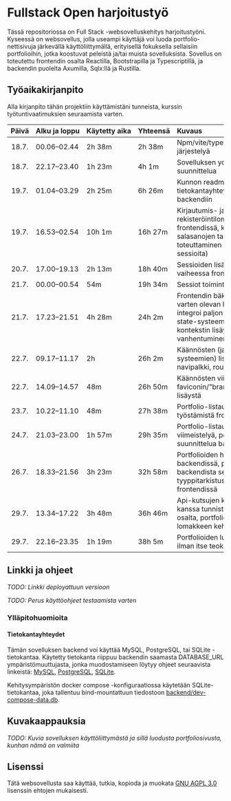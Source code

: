 # Fullstack Open harjoitustyö

Tässä repositoriossa on Full Stack -websovelluskehitys harjoitustyöni. Kyseessä
on websovellus, jolla useampi käyttäjä voi luoda portfolio-nettisivuja järkevällä
käyttöliittymällä, erityisellä fokuksella sellaisiin portfolioihin, jotka
koostuvat peleistä ja/tai muista sovelluksista. Sovellus on toteutettu
frontendin osalta Reactilla, Bootstrapilla ja Typescriptillä, ja backendin
puolelta Axumilla, Sqlx:llä ja Rustilla.

## Työaikakirjanpito

Alla kirjanpito tähän projektiin käyttämistäni tunneista, kurssin
työtuntivaatimuksien seuraamista varten.

| Päivä | Alku&nbsp;ja&nbsp;loppu | Käytetty&nbsp;aika | Yhteensä | Kuvaus |
| :----:|:------------|:-----|:--------|:-------|
| 18.7. | 00.06–02.44 | 2h 38m | 2h 38m  | Npm/vite/typescript/cargo/docker/ym. järjestelyä |
| 18.7. | 22.17–23.40 | 1h 23m | 4h 1m   | Sovelluksen ydintoimintojen suunnittelua |
| 19.7. | 01.04–03.29 | 2h 25m | 6h 26m  | Kunnon readme:n kirjoittaminen, tietokantayhteyksien lisääminen backendiin |
| 19.7. | 16.53–02.54 | 10h 1m | 16h 27m | Kirjautumis- ja rekisteröintilomakkeiden toteutus frontendissä, käyttäjien lisäys ja salasanojen tarkistuksen toteuttaminen backendissä (ei vielä sessioita) |
| 20.7. | 17.00–19.13 | 2h 13m | 18h 40m | Sessioiden lisäys backendiin, vielä vaiheessa frontissa |
| 21.7. | 00.00–00.54 | 54m    | 19h 34m | Sessiot toimintaan myös frontin osalta |
| 21.7. | 17.23–21.51 | 4h 28m | 24h 2m  | Frontendin bäkkärikutsujen tekemistä varten olevan hookin refaktorointi, nyt integroi paljon paremmin Reactin state-systeemien kanssa, login-kontekstin lisäys, sessioiden vanhentuminen backendiin |
| 22.7. | 09.17–11.17 | 2h     | 26h 2m  | Käännösten (ja niiden vaatimien systeemien) lisäämistä frontendiin, navipalkki, routeeminen |
| 22.7. | 14.09–14.57 | 48m    | 26h 50m | Käännösten viimeistely, faviconin/"brand ikonin" etsintää ja lisäystä |
| 23.7. | 10.22–11.10 | 48m    | 27h 38m | Portfolio-listaus-näkymän työstämistä frontendissä |
| 24.7. | 21.03–23.00 | 1h 57m | 29h 35m | Portfolio-listaus-näkymän viimeistelyä, portfolio-skeeman suunnittelua backendiin |
| 26.7. | 18.33–21.56 | 3h 23m | 32h 58m | Portfolioiden haun toteutus backendissä, portfolioiden haku backendista sekä esimerkkipohjaisen tyyppitarkistussysteemin toteutus frontendissä |
| 29.7. | 13.34–17.22 | 3h 48m | 36h 46m | Api-kutsujen korjailua hitaan netin kanssa tunnistettujen ongelmien osalta, portfolioiden luonti/muokkaus-lomakkeen kehitystä |
| 29.7. | 22.16–23.35 | 1h 19m | 38h 5m  | Portfolioiden luomis-ominaisuus (vielä ilman itse teoksia) valmiiksi |

## Linkki ja ohjeet

*TODO: Linkki deployattuun versioon*

*TODO: Perus käyttöohjeet testaamista varten*

### Ylläpitohuomioita

#### Tietokantayhteydet

Tämän sovelluksen backend voi käyttää MySQL, PostgreSQL, tai SQLite
-tietokantaa. Käytetty tietokanta riippuu backendin saamasta DATABASE_URL
ympäristömuuttujasta, jonka muodostamiseen löytyy ohjeet seuraavista linkeistä:
[MySQL](https://docs.rs/sqlx/latest/sqlx/mysql/struct.MySqlConnectOptions.html),
[PostgreSQL](https://docs.rs/sqlx/latest/sqlx/postgres/struct.PgConnectOptions.html),
[SQLite](https://docs.rs/sqlx/latest/sqlx/sqlite/struct.SqliteConnectOptions.html).

Kehitysympäristön docker compose -konfiguraatiossa käytetään SQLite-tietokantaa,
joka tallentuu bind-mountattuun tiedostoon
[backend/dev-compose-data.db](backend/dev-compose-data.db).

## Kuvakaappauksia

*TODO: Kuvia sovelluksen käyttöliittymästä ja sillä luodusta portfoliosivusta, kunhan nämä on valmiita*

## Lisenssi

Tätä websovellusta saa käyttää, tutkia, kopioda ja muokata [GNU AGPL
3.0](LICENSE.md) lisenssin ehtojen mukaisesti.
